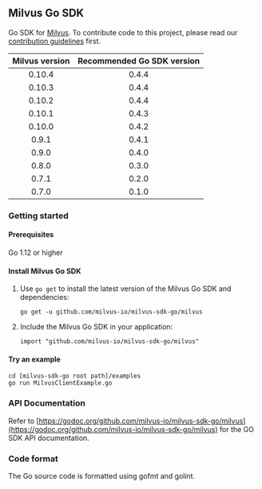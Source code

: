 ## Milvus Go SDK

Go SDK for [Milvus](https://github.com/milvus-io/milvus). To contribute code to this project, please read our [contribution guidelines](https://github.com/milvus-io/milvus/blob/master/CONTRIBUTING.md) first.

|Milvus version| Recommended Go SDK version |
|:-----:|:-----:|
| 0.10.4 | 0.4.4|
| 0.10.3 | 0.4.4|
| 0.10.2 | 0.4.4|
| 0.10.1 | 0.4.3|
| 0.10.0 | 0.4.2|
| 0.9.1 | 0.4.1|
| 0.9.0 | 0.4.0|
| 0.8.0 | 0.3.0|
| 0.7.1 | 0.2.0|
| 0.7.0 | 0.1.0|

### Getting started

#### Prerequisites

Go 1.12 or higher

#### Install Milvus Go SDK

1. Use `go get` to install the latest version of the Milvus Go SDK and dependencies:

   ```shell
   go get -u github.com/milvus-io/milvus-sdk-go/milvus
   ```

2. Include the Milvus Go SDK in your application:

   ```shell
   import "github.com/milvus-io/milvus-sdk-go/milvus"
   ```

#### Try an example

```shell
cd [milvus-sdk-go root path]/examples
go run MilvusClientExample.go
```

### API Documentation

Refer to [https://godoc.org/github.com/milvus-io/milvus-sdk-go/milvus](https://godoc.org/github.com/milvus-io/milvus-sdk-go/milvus) for the GO SDK API documentation.

### Code format

The Go source code is formatted using gofmt and golint.
